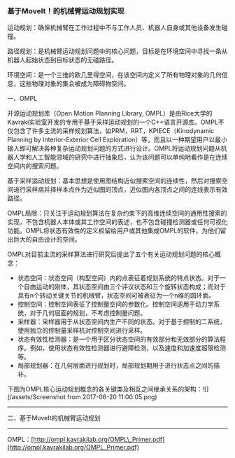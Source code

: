 ### 基于MoveIt！的机械臂运动规划实现

运动规划：确保机械臂在工作过程中不与工作人员、机器人自身或其他设备发生碰撞。

路径规划：是机械臂运动规划问题中的核心问题，目标是在环境空间中寻找一条从机器人起始状态到目标状态的无碰路径。

环境空间：是一个三维的欧几里得空间，在该空间内定义了所有物理对象的几何信息，这些物理对象的集合被成为障碍物空间。



一、OMPL

开源运动规划库（Open Motion Planning Library, OMPL）是由Rice大学的Kavraki实验室开发的专用于基于采样运动规划的一个C++语言开源库。OMPL不仅包含了许多主流的采样规划算法，如PRM，RRT，KPIECE（Kinodynamic Planning by Interior-Exterior Cell Exploration）等，而且以一种期望用户以最小输入即可解决各种复杂运动规划问题的方式进行设计。OMPL将运动规划问题从机器人学和人工智能领域的研究中进行抽象后，认为该问题可以单纯地看作是在连续空间内的搜索问题。

基于采样运动规划：基本思想是使用图结构近似搜索空间的连续性，然后对搜索空间进行采样病并择样本点作为近似图的顶点，近似图内各顶点之间的连线表示有效路径。

OMPL局限：只关注于运动规划算法在复杂约束下的高维连续空间的通用性搜索的实现，不包含机器人本体或其工作空间的表述，也不包含碰撞检测器或任何可视化功能。OMPL将状态有效性的定义权留给用户或其他集成OMPL的软件，为他们留出巨大的自由设计的空间。

OMPL对目前主流的采样算法进行研究后提出了五个有关运动规划问题的核心概念：

* 状态空间：状态空间（构型空间）内的点表征着规划系统的特点状态。对于一个自由运动的刚体，其状态空间由三个评议状态和三个旋转状态构成；而对于具有n个转动关键关节的机械臂，状态空间可被表征为一个n维的圆环面。
* 控制空间：控制空间表征了控制量空间的参数化。控制空间适用于动力学系统，对于几何层面的规划，不考虑控制量问题。
* 采样器：采样器用于从状态空间内生产不同的状态。对于基于控制的二系统，使用独立的控制量采样机对控制空间进行采样。
* 状态有效性检测器：是一个用于区分状态空间的有效部分和无效部分的算法程序。例如，使用状态有效性检测器进行避障检测，以及速度和加速度超限检测等。
* 局部规划器：在几何层面进行规划时，局部规划期用于进行状态点之间的插补。

下图为OMPL核心运动规划概念的各关键类及相互之间继承关系的架构：![](/assets/Screenshot from 2017-06-20 11:00:05.png)

---

二、基于MoveIt的机械臂运动规划



---

OMPL：[http://ompl.kavrakilab.org/OMPL\_Primer.pdf](http://ompl.kavrakilab.org/OMPL_Primer.pdf)

